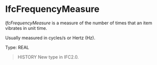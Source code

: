 # IfcFrequencyMeasure

_IfcFrequencyMeasure_ is a measure of the number of times that an item vibrates in unit time.

Usually measured in cycles/s or Hertz (Hz).

Type: REAL

> HISTORY  New type in IFC2.0.
